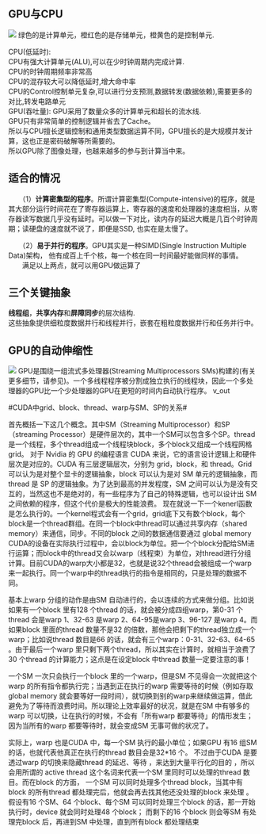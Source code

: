 ## GPU与CPU ##  
<img src=https://docs.nvidia.com/cuda/cuda-c-programming-guide/graphics/gpu-devotes-more-transistors-to-data-processing.png />    
绿色的是计算单元，橙红色的是存储单元，橙黄色的是控制单元.      
       
CPU(低延时):  
CPU有强大计算单元(ALU),可以在少时钟周期内完成计算.  
CPU的时钟周期频率非常高  
CPU的混存较大可以降低延时,增大命中率  
CPU的Control控制单元复杂,可以进行分支预测,数据转发(数据依赖),需要更多的对比,转发电路单元  
GPU(吞吐量):
GPU采用了数量众多的计算单元和超长的流水线.  
GPU只有非常简单的控制逻辑并省去了Cache。  
所以与CPU擅长逻辑控制和通用类型数据运算不同，GPU擅长的是大规模并发计算，这也正是密码破解等所需要的。    
所以GPU除了图像处理，也越来越多的参与到计算当中来。
## 适合的情况 ##  
　　（1）**计算密集型的程序**。所谓计算密集型(Compute-intensive)的程序，就是其大部分运行时间花在了寄存器运算上，寄存器的速度和处理器的速度相当，从寄存器读写数据几乎没有延时。可以做一下对比，读内存的延迟大概是几百个时钟周期；读硬盘的速度就不说了，即便是SSD, 也实在是太慢了。  

　　（2）**易于并行的程序**。GPU其实是一种SIMD(Single Instruction Multiple Data)架构， 他有成百上千个核，每一个核在同一时间最好能做同样的事情。  
　　满足以上两点，就可以用GPU做运算了  
## 三个关键抽象 ##  
**线程组**，**共享内存**和**屏障同步**的层次结构.  
这些抽象提供细粒度数据并行和线程并行，嵌套在粗粒度数据并行和任务并行中。  

## GPU的自动伸缩性 ##  
<img src= https://docs.nvidia.com/cuda/cuda-c-programming-guide/graphics/automatic-scalability.png/>  
GPU是围绕一组流式多处理器(Streaming Multiprocessors SMs)构建的(有关更多细节，请参见<a text=硬件实现 src= https://docs.nvidia.com/cuda/cuda-c-programming-guide/index.html#hardware-implementation/>)。一个多线程程序被分割成独立执行的线程块，因此一个多处理器的GPU比一个少处理器的GPU在更短的时间内自动执行程序。
v_out


#CUDA中grid、block、thread、warp与SM、SP的关系#

首先概括一下这几个概念。其中SM（Streaming Multiprocessor）和SP（streaming Processor）是硬件层次的，其中一个SM可以包含多个SP。thread是一个线程，多个thread组成一个线程块block，多个block又组成一个线程网格grid。
对于 Nvidia 的 GPU 的编程语言 CUDA 来说，它的语言设计逻辑上和硬件层次是对应的。CUDA 有三层逻辑层次，分别为 grid，block，和 thread。Grid 可以认为是对整个显卡的逻辑抽象，block 可以认为是对 SM 单元的逻辑抽象，而 thread 是 SP 的逻辑抽象。为了达到最高的并发程度，SM 之间可以认为是没有交互的，当然这也不是绝对的，有一些程序为了自己的特殊逻辑，也可以设计出 SM 之间依赖的程序，但这个代价是极大的性能浪费。
现在就说一下一个kenerl函数是怎么执行的。一个kernel程式会有一个grid，grid底下又有数个block，每个block是一个thread群组。在同一个block中thread可以通过共享内存（shared memory）来通信，同步。不同的block 之间的数据通信要通过 global memory
CUDA的设备在实际执行过程中，会以block为单位。把一个个block分配给SM进行运算；而block中的thread又会以warp（线程束）为单位，对thread进行分组计算。目前CUDA的warp大小都是32，也就是说32个thread会被组成一个warp来一起执行。同一个warp中的thread执行的指令是相同的，只是处理的数据不同。

基本上warp 分组的动作是由SM 自动进行的，会以连续的方式来做分组。比如说如果有一个block 里有128 个thread 的话，就会被分成四组warp，第0-31 个thread 会是warp 1、32-63 是warp 2、64-95是warp 3、96-127 是warp 4。而如果block 里面的thread 数量不是32 的倍数，那他会把剩下的thread独立成一个warp；比如说thread 数目是66 的话，就会有三个warp：0-31、32-63、64-65 。由于最后一个warp 里只剩下两个thread，所以其实在计算时，就相当于浪费了30 个thread 的计算能力；这点是在设定block 中thread 数量一定要注意的事！

一个SM 一次只会执行一个block 里的一个warp，但是SM 不见得会一次就把这个warp 的所有指令都执行完；当遇到正在执行的warp 需要等待的时候（例如存取global memory 就会要等好一段时间），就切换到别的warp来继续做运算，借此避免为了等待而浪费时间。所以理论上效率最好的状况，就是在SM 中有够多的warp 可以切换，让在执行的时候，不会有「所有warp 都要等待」的情形发生；因为当所有的warp 都要等待时，就会变成SM 无事可做的状况了。

实际上，warp 也是CUDA 中，每一个SM 执行的最小单位；如果GPU 有16 组SM 的话，也就代表他真正在执行的thread 数目会是32*16 个。 不过由于CUDA 是要透过warp 的切换来隐藏thread 的延迟、等待 ，来达到大量平行化的目的 ，所以会用所谓的 active thread 这个名词来代表一个SM 里同时可以处理的thread 数目。而在block 的方面， 一个SM 可以同时处理多个thread block，当其中有block 的所有thread 都处理完后，他就会再去找其他还没处理的block 来处理 。假设有16 个SM、64 个block、每个SM 可以同时处理三个block 的话，那一开始执行时，device 就会同时处理48 个block； 而剩下的16 个block 则会等SM 有处理完block 后，再进到SM 中处理，直到所有block 都处理结束
